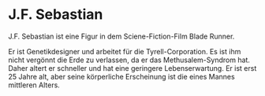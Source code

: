 # J.F. Sebastian

J.F. Sebastian ist eine Figur in dem Sciene-Fiction-Film Blade Runner.

Er ist Genetikdesigner und arbeitet für die Tyrell-Corporation.
Es ist ihm nicht vergönnt die Erde zu verlassen,
da er das Methusalem-Syndrom hat.
Daher altert er schneller und hat eine geringere Lebenserwartung.
Er ist erst 25 Jahre alt, aber seine körperliche Erscheinung
ist die eines Mannes mittleren Alters.
